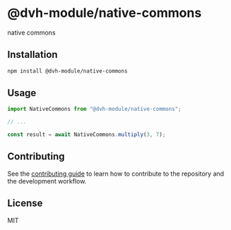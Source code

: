 # @dvh-module/native-commons

native commons

## Installation

```sh
npm install @dvh-module/native-commons
```

## Usage

```js
import NativeCommons from "@dvh-module/native-commons";

// ...

const result = await NativeCommons.multiply(3, 7);
```

## Contributing

See the [contributing guide](CONTRIBUTING.md) to learn how to contribute to the repository and the development workflow.

## License

MIT
